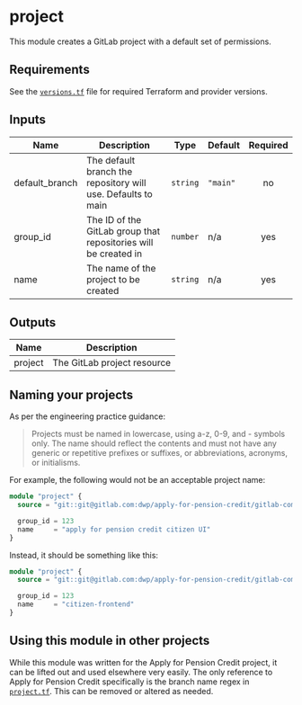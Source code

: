 # project

This module creates a GitLab project with a default set of permissions.

## Requirements

See the [`versions.tf`](versions.tf) file for required Terraform and provider versions.

## Inputs

| Name            | Description                                                     | Type     | Default  | Required |
| --------------- | --------------------------------------------------------------- | -------- | -------- | :------: |
| default\_branch | The default branch the repository will use. Defaults to main    | `string` | `"main"` |    no    |
| group\_id       | The ID of the GitLab group that repositories will be created in | `number` | n/a      |   yes    |
| name            | The name of the project to be created                           | `string` | n/a      |   yes    |

## Outputs

| Name    | Description                 |
| ------- | --------------------------- |
| project | The GitLab project resource |

## Naming your projects

As per the engineering practice guidance:

> Projects must be named in lowercase, using a-z, 0-9, and - symbols only. The name should reflect the contents and must not have any generic or repetitive prefixes or suffixes, or abbreviations, acronyms, or initialisms.

For example, the following would not be an acceptable project name:

```terraform
module "project" {
  source = "git::git@gitlab.com:dwp/apply-for-pension-credit/gitlab-common-terraform-modules/project.git"

  group_id = 123
  name     = "apply for pension credit citizen UI"
}
```

Instead, it should be something like this:

```terraform
module "project" {
  source = "git::git@gitlab.com:dwp/apply-for-pension-credit/gitlab-common-terraform-modules/project.git"

  group_id = 123
  name     = "citizen-frontend"
}
```

## Using this module in other projects

While this module was written for the Apply for Pension Credit project, it can be lifted out and used elsewhere very easily. The only reference to Apply for Pension Credit specifically is the branch name regex in [`project.tf`](project.tf). This can be removed or altered as needed.
